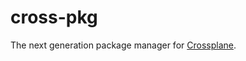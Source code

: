 # cross-pkg

The next generation package manager for [Crossplane](https://github.com/crossplane/crossplane).
